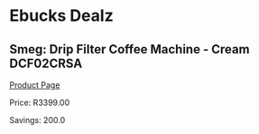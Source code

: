 
# Ebucks Dealz
## Smeg: Drip Filter Coffee Machine - Cream DCF02CRSA
[Product Page](https://www.ebucks.com/web/shop/productSelected.do?prodId=1158875430&catId=1196428103)

Price: R3399.00

Savings: 200.0


	